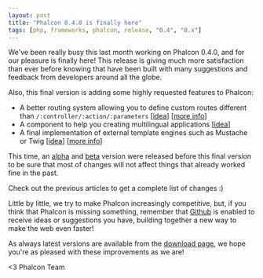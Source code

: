 ```yaml
---
layout: post
title: "Phalcon 0.4.0 is finally here"
tags: [php, frameworks, phalcon, release, "0.4", "0.x"]
---
```


We've been really busy this last month working on Phalcon 0.4.0, and for our pleasure is finally here! This release is giving much more satisfaction than ever before knowing that have been built with many suggestions and feedback from developers around all the globe.

Also, this final version is adding some highly requested features to Phalcon:

<!--more-->
- A better routing system allowing you to define custom routes different than `/:controller/:action/:parameters` [[idea](https://phalcon.uservoice.com/admin/forums/154026-general/suggestions/2884092-custom-routing)] [[more info](https://docs.phalconphp.com/latest/en/routing)]
- A component to help you creating multilingual applications [[idea](http://phalcon.uservoice.com/forums/154026-general/suggestions/2766990-native-multi-language-support)]
- A final implementation of external template engines such as Mustache or Twig [[idea](https://phalcon.uservoice.com/forums/154026-general/suggestions/2867335-support-for-template-systems)] [[more info](https://docs.phalconphp.com/latest/en/views#template-engines)]

This time, an [alpha](/post/introducing-phalcon-0-4-0-alpha) and [beta](https://blog.phalconphp.com/post/help-test-phalcon-0-4-0) version were released before this final version to be sure that most of changes will not affect things that already worked fine in the past. 

Check out the previous articles to get a complete list of changes :)

Little by little, we try to make Phalcon increasingly competitive, but, if you think that Phalcon is missing something, remember that [Github](https://github.com/phalcon/cphalcon/issues) is enabled to receive ideas or suggestions you have, building together a new way to make the web even faster!

As always latest versions are available from the [download page](https://phalconphp.com/download), we hope you're as pleased with these improvements as we are!

<3 Phalcon Team

